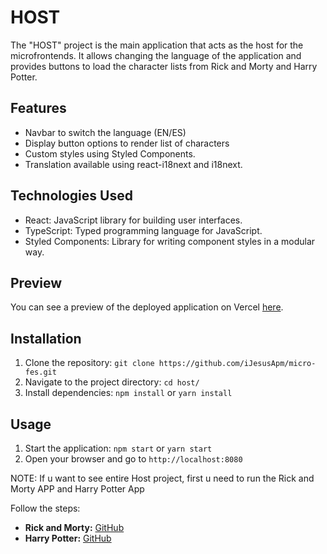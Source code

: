 # HOST

The "HOST" project is the main application that acts as the host for the microfrontends. It allows changing the language of the application and provides buttons to load the character lists from Rick and Morty and Harry Potter.

## Features

- Navbar to switch the language (EN/ES)
- Display button options to render list of characters
- Custom styles using Styled Components.
- Translation available using react-i18next and i18next.

## Technologies Used

- React: JavaScript library for building user interfaces.
- TypeScript: Typed programming language for JavaScript.
- Styled Components: Library for writing component styles in a modular way.

## Preview

You can see a preview of the deployed application on Vercel [here](https://micro-fes-host.vercel.app/).

## Installation

1. Clone the repository: `git clone https://github.com/iJesusApm/micro-fes.git`
2. Navigate to the project directory: `cd host/`
3. Install dependencies: `npm install` or `yarn install`

## Usage

1. Start the application: `npm start` or `yarn start`
2. Open your browser and go to `http://localhost:8080`

NOTE: If u want to see entire Host project, first u need to run the Rick and Morty APP and Harry Potter App

Follow the steps:
- **Rick and Morty:** [GitHub](https://github.com/iJesusApm/micro-fes/tree/main/rick-and-morty-app)
- **Harry Potter:** [GitHub](https://github.com/iJesusApm/micro-fes/tree/main/harry-potter-app)

